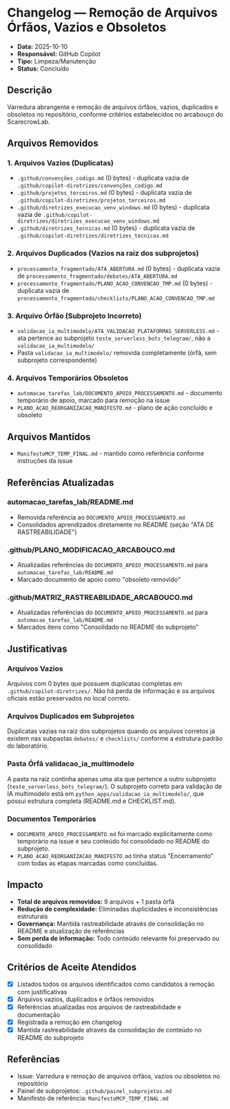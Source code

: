 # Changelog — Remoção de Arquivos Órfãos, Vazios e Obsoletos

- **Data:** 2025-10-10
- **Responsável:** GitHub Copilot
- **Tipo:** Limpeza/Manutenção
- **Status:** Concluído

## Descrição
Varredura abrangente e remoção de arquivos órfãos, vazios, duplicados e obsoletos no repositório, conforme critérios estabelecidos no arcabouço do ScarecrowLab.

## Arquivos Removidos

### 1. Arquivos Vazios (Duplicatas)
- `.github/convenções_codigo.md` (0 bytes) - duplicata vazia de `.github/copilot-diretrizes/convenções_codigo.md`
- `.github/projetos_terceiros.md` (0 bytes) - duplicata vazia de `.github/copilot-diretrizes/projetos_terceiros.md`
- `.github/diretrizes_execucao_venv_windows.md` (0 bytes) - duplicata vazia de `.github/copilot-diretrizes/diretrizes_execucao_venv_windows.md`
- `.github/diretrizes_tecnicas.md` (0 bytes) - duplicata vazia de `.github/copilot-diretrizes/diretrizes_tecnicas.md`

### 2. Arquivos Duplicados (Vazios na raiz dos subprojetos)
- `processamento_fragmentado/ATA_ABERTURA.md` (0 bytes) - duplicata vazia de `processamento_fragmentado/debates/ATA_ABERTURA.md`
- `processamento_fragmentado/PLANO_ACAO_CONVENCAO_TMP.md` (0 bytes) - duplicata vazia de `processamento_fragmentado/checklists/PLANO_ACAO_CONVENCAO_TMP.md`

### 3. Arquivo Órfão (Subprojeto Incorreto)
- `validacao_ia_multimodelo/ATA_VALIDACAO_PLATAFORMAS_SERVERLESS.md` - ata pertence ao subprojeto `teste_serverless_bots_telegram/`, não a `validacao_ia_multimodelo/`
- Pasta `validacao_ia_multimodelo/` removida completamente (órfã, sem subprojeto correspondente)

### 4. Arquivos Temporários Obsoletos
- `automacao_tarefas_lab/DOCUMENTO_APOIO_PROCESSAMENTO.md` - documento temporário de apoio, marcado para remoção na issue
- `PLANO_ACAO_REORGANIZACAO_MANIFESTO.md` - plano de ação concluído e obsoleto

## Arquivos Mantidos
- `ManifestoMCP_TEMP_FINAL.md` - mantido como referência conforme instruções da issue

## Referências Atualizadas

### automacao_tarefas_lab/README.md
- Removida referência ao `DOCUMENTO_APOIO_PROCESSAMENTO.md`
- Consolidados aprendizados diretamente no README (seção "ATA DE RASTREABILIDADE")

### .github/PLANO_MODIFICACAO_ARCABOUCO.md
- Atualizadas referências do `DOCUMENTO_APOIO_PROCESSAMENTO.md` para `automacao_tarefas_lab/README.md`
- Marcado documento de apoio como "obsoleto removido"

### .github/MATRIZ_RASTREABILIDADE_ARCABOUCO.md
- Atualizadas referências do `DOCUMENTO_APOIO_PROCESSAMENTO.md` para `automacao_tarefas_lab/README.md`
- Marcados itens como "Consolidado no README do subprojeto"

## Justificativas

### Arquivos Vazios
Arquivos com 0 bytes que possuem duplicatas completas em `.github/copilot-diretrizes/`. Não há perda de informação e os arquivos oficiais estão preservados no local correto.

### Arquivos Duplicados em Subprojetos
Duplicatas vazias na raiz dos subprojetos quando os arquivos corretos já existem nas subpastas `debates/` e `checklists/` conforme a estrutura padrão do laboratório.

### Pasta Órfã validacao_ia_multimodelo
A pasta na raiz continha apenas uma ata que pertence a outro subprojeto (`teste_serverless_bots_telegram/`). O subprojeto correto para validação de IA multimodelo está em `python_apps/validacao_ia_multimodelo/`, que possui estrutura completa (README.md e CHECKLIST.md).

### Documentos Temporários
- `DOCUMENTO_APOIO_PROCESSAMENTO.md` foi marcado explicitamente como temporário na issue e seu conteúdo foi consolidado no README do subprojeto.
- `PLANO_ACAO_REORGANIZACAO_MANIFESTO.md` tinha status "Encerramento" com todas as etapas marcadas como concluídas.

## Impacto
- **Total de arquivos removidos:** 9 arquivos + 1 pasta órfã
- **Redução de complexidade:** Eliminadas duplicidades e inconsistências estruturais
- **Governança:** Mantida rastreabilidade através de consolidação no README e atualização de referências
- **Sem perda de informação:** Todo conteúdo relevante foi preservado ou consolidado

## Critérios de Aceite Atendidos
- [x] Listados todos os arquivos identificados como candidatos à remoção com justificativas
- [x] Arquivos vazios, duplicados e órfãos removidos
- [x] Referências atualizadas nos arquivos de rastreabilidade e documentação
- [x] Registrada a remoção em changelog
- [x] Mantida rastreabilidade através da consolidação de conteúdo no README do subprojeto

## Referências
- Issue: Varredura e remoção de arquivos órfãos, vazios ou obsoletos no repositório
- Painel de subprojetos: `.github/painel_subprojetos.md`
- Manifesto de referência: `ManifestoMCP_TEMP_FINAL.md`
